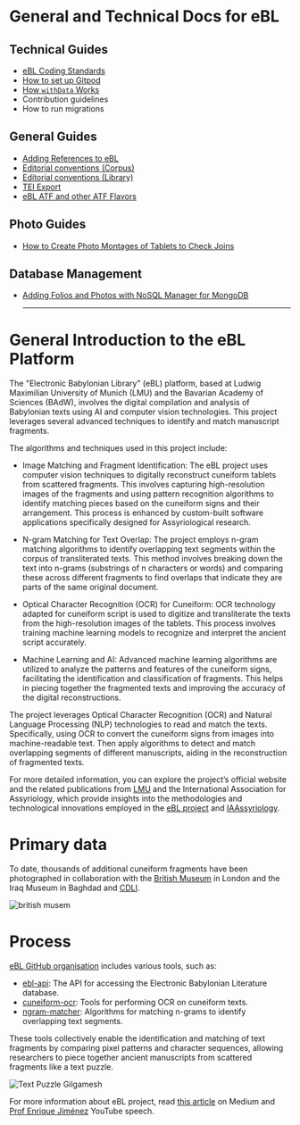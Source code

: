 # General and Technical Docs for eBL

## Technical Guides
- [eBL Coding Standards](guides/codingStandards.md)
- [How to set up Gitpod](gitpod-setup/setup.md)
- [How `withData` Works](guides/withData.md)
- Contribution guidelines
- How to run migrations

## General Guides
- [Adding References to eBL](guides/addingReferences.md)
- [Editorial conventions (Corpus)](guides/editorialConventionsCorpus.md)
- [Editorial conventions (Library)](guides/editorialConventionsLibrary.md)
- [TEI Export](guides/teiExport.md)
- [eBL ATF and other ATF Flavors](guides/atfFlavors.md)

## Photo Guides
- [How to Create Photo Montages of Tablets to Check Joins](guides/photoMontagesJoins.md)

## Database Management
- [Adding Folios and Photos with NoSQL Manager for MongoDB](guides/addingFoliosAndPhotos.md)
  
  -------------------------------------------------------------------------------------------------------
# General Introduction to the eBL Platform

The "Electronic Babylonian Library" (eBL) platform, based at Ludwig Maximilian University of Munich (LMU) and the Bavarian Academy of Sciences (BAdW), involves the digital compilation and analysis of Babylonian texts using AI and computer vision technologies. This project leverages several advanced techniques to identify and match manuscript fragments.

The algorithms and techniques used in this project include:

- Image Matching and Fragment Identification: The eBL project uses computer vision techniques to digitally reconstruct cuneiform tablets from scattered fragments. This involves capturing high-resolution images of the fragments and using pattern recognition algorithms to identify matching pieces based on the cuneiform signs and their arrangement. This process is enhanced by custom-built software applications specifically designed for Assyriological research.

- N-gram Matching for Text Overlap: The project employs n-gram matching algorithms to identify overlapping text segments within the corpus of transliterated texts. This method involves breaking down the text into n-grams (substrings of n characters or words) and comparing these across different fragments to find overlaps that indicate they are parts of the same original document.

- Optical Character Recognition (OCR) for Cuneiform: OCR technology adapted for cuneiform script is used to digitize and transliterate the texts from the high-resolution images of the tablets. This process involves training machine learning models to recognize and interpret the ancient script accurately.

- Machine Learning and AI: Advanced machine learning algorithms are utilized to analyze the patterns and features of the cuneiform signs, facilitating the identification and classification of fragments. This helps in piecing together the fragmented texts and improving the accuracy of the digital reconstructions.

The project leverages Optical Character Recognition (OCR) and Natural Language Processing (NLP) technologies to read and match the texts. Specifically, using OCR to convert the cuneiform signs from images into machine-readable text. Then apply algorithms to detect and match overlapping segments of different manuscripts, aiding in the reconstruction of fragmented texts.

For more detailed information, you can explore the project’s official website and the related publications from [LMU](https://www.lmu.de/en/newsroom/news-overview/news/playing-with-the-source-of-world-literature.html) and the International Association for Assyriology, which provide insights into the methodologies and technological innovations employed in the [eBL project](https://www.ebl.lmu.de/fragmentarium) and [IAAssyriology](https://iaassyriology.com/in-the-spotlight-the-electronic-babylonian-literature-project/).

# Primary data
To date, thousands of additional cuneiform fragments have been photographed in collaboration with the [British Museum](https://www.britishmuseum.org/collection) in London and the Iraq Museum in Baghdad and [CDLI](https://cdli.mpiwg-berlin.mpg.de/).



![british musem](https://github.com/Melanee-Melanee/eBL-generic-documentation/assets/74653444/470c76b2-5e1f-4134-9ce0-4ed2e3dc5808)



# Process

[eBL GitHub organisation](https://github.com/ElectronicBabylonianLiterature) includes various tools, such as:

- [ebl-api](https://github.com/ElectronicBabylonianLiterature/ebl-api): The API for accessing the Electronic Babylonian Literature database.
- [cuneiform-ocr](https://github.com/ElectronicBabylonianLiterature/cuneiform-ocr): Tools for performing OCR on cuneiform texts.
- [ngram-matcher](https://github.com/ElectronicBabylonianLiterature/ngram-matcher): Algorithms for matching n-grams to identify overlapping text segments.

These tools collectively enable the identification and matching of text fragments by comparing pixel patterns and character sequences, allowing researchers to piece together ancient manuscripts from scattered fragments like a text puzzle.




![Text Puzzle Gilgamesh](https://github.com/Melanee-Melanee/eBL-generic-documentation/assets/74653444/0080cdbe-ee4e-4b91-97b1-79bdef4136e6)

For more information about eBL project, read [this article](https://levelup.gitconnected.com/the-electronic-babylonian-library-ebl-gilgamesh-project-f883e0ff068f) on Medium and [Prof Enrique Jiménez](https://www.youtube.com/watch?v=4QS9oCNUcRY) YouTube speech. 
  
